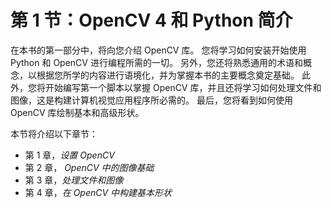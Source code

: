 # 第 1 节：OpenCV 4 和 Python 简介

在本书的第一部分中，将向您介绍 OpenCV 库。 您将学习如何安装开始使用 Python 和 OpenCV 进行编程所需的一切。 另外，您还将熟悉通用的术语和概念，以根据您所学的内容进行语境化，并为掌握本书的主要概念奠定基础。 此外，您将开始编写第一个脚本以掌握 OpenCV 库，并且还将学习如何处理文件和图像，这是构建计算机视觉应用程序所必需的。 最后，您将看到如何使用 OpenCV 库绘制基本和高级形状。

本节将介绍以下章节：

*   第 1 章，*设置 OpenCV*
*   第 2 章， *OpenCV 中的图像基础*
*   第 3 章，*处理文件和图像*
*   第 4 章，*在 OpenCV 中构建基本形状*
